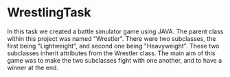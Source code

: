 # WrestlingTask

In this task we created a battle simulator game using JAVA. The parent class within this project was named "Wrestler". 
There were two subclasses, the first being "Lightweight", and second one being "Heavyweight". These two subclasses inherit attributes from the Wrestler class.
The main aim of this game was to make the two subclasses fight with one another, and to have a winner at the end.
